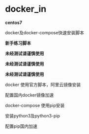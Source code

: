 # docker_in
**centos7**

docker及docker-compose快速安装脚本

**新手练习脚本**

**未经测试请谨慎使用**

**未经测试请谨慎使用**

**未经测试请谨慎使用**

docker 使用官方脚本，阿里云镜像安装

配置国内docker镜像加速

docker-compose  使用pip安装

安装python3及python3-pip

配置pip国内加速
